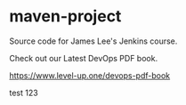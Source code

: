 # maven-project
Source code for James Lee's Jenkins course.

Check out our Latest DevOps PDF book.

https://www.level-up.one/devops-pdf-book

test 123
